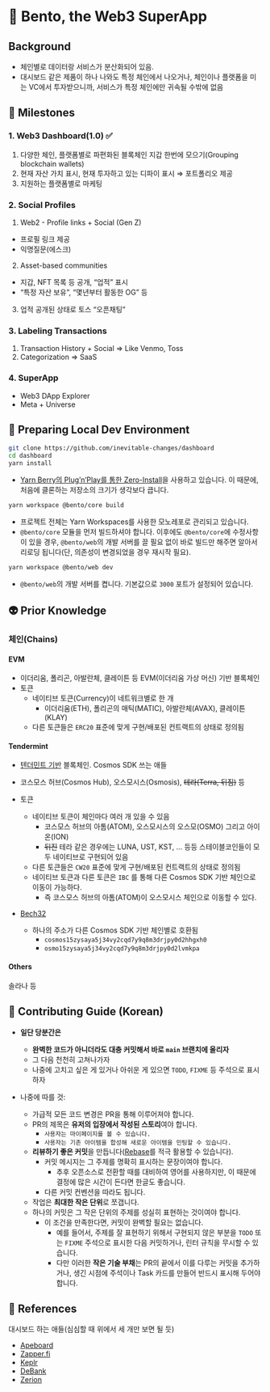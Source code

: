 # 🍱 Bento, the Web3 SuperApp

## Background

- 체인별로 데이터랑 서비스가 분산화되어 있음.
- 대시보드 같은 제품이 하나 나와도 특정 체인에서 나오거나, 체인이나 플랫폼을 미는 VC에서 투자받으니까, 서비스가 특정 체인에만 귀속될 수밖에 없음

## 🚣 Milestones

### 1. Web3 Dashboard(1.0) ✅

1.  다양한 체인, 플랫폼별로 파편화된 블록체인 지갑 한번에 모으기(Grouping blockchain wallets)
2.  현재 자산 가치 표시, 현재 투자하고 있는 디파이 표시 ⇒ 포트폴리오 제공
3.  지원하는 플랫폼별로 마케팅

### 2. Social Profiles

1. Web2 - Profile links + Social (Gen Z)

- 프로필 링크 제공
- 익명질문(에스크)

2. Asset-based communities

- 지갑, NFT 목록 등 공개, “업적” 표시
- “특정 자산 보유”, “몇년부터 활동한 OG” 등

3. 업적 공개된 상태로 토스 “오픈채팅”

### 3. Labeling Transactions

1.  Transaction History + Social ⇒ Like Venmo, Toss
2.  Categorization ⇒ SaaS

### 4. SuperApp

- Web3 DApp Explorer
- Meta + Universe

## 🚀 Preparing Local Dev Environment

```bash
git clone https://github.com/inevitable-changes/dashboard
cd dashboard
yarn install
```

- [Yarn Berry의 Plug’n’Play를 통한 Zero-Install](https://toss.tech/article/node-modules-and-yarn-berry)을 사용하고 있습니다. 이 때문에, 처음에 클론하는 저장소의 크기가 생각보다 큽니다.

```bash
yarn workspace @bento/core build
```

- 프로젝트 전체는 Yarn Workspaces를 사용한 모노레포로 관리되고 있습니다.
- `@bento/core` 모듈을 먼저 빌드하셔야 합니다. 이후에도 `@bento/core`에 수정사항이 있을 경우, `@bento/web`의 개발 서버를 끌 필요 없이 바로 빌드만 해주면 알아서 리로딩 됩니다(단, 의존성이 변경되었을 경우 재시작 필요).

```bash
yarn workspace @bento/web dev
```

- `@bento/web`의 개발 서버를 켭니다. 기본값으로 `3000` 포트가 설정되어 있습니다.

## 👽 Prior Knowledge

### 체인(Chains)

#### EVM

- 이더리움, 폴리곤, 아발란체, 클레이튼 등 EVM(이더리움 가상 머신) 기반 블록체인
- 토큰
  - 네이티브 토큰(Currency)이 네트워크별로 한 개
    - 이더리움(ETH), 폴리곤의 매틱(MATIC), 아발란체(AVAX), 클레이튼(KLAY)
  - 다른 토큰들은 `ERC20` 표준에 맞게 구현/배포된 컨트랙트의 상태로 정의됨

#### Tendermint

- [텐더민트 기반](https://academy.binance.com/ko/articles/tendermint-explained) 블록체인. Cosmos SDK 쓰는 애들
- 코스모스 허브(Cosmos Hub), 오스모시스(Osmosis), ~~테라(Terra, 뒤짐)~~ 등

- 토큰

  - 네이티브 토큰이 체인마다 여러 개 있을 수 있음
    - 코스모스 허브의 아톰(ATOM), 오스모시스의 오스모(OSMO) 그리고 아이온(ION)
    - ~~뒤진~~ 테라 같은 경우에는 LUNA, UST, KST, ... 등등 스테이블코인들이 모두 네이티브로 구현되어 있음
  - 다른 토큰들은 `CW20` 표준에 맞게 구현/배포된 컨트랙트의 상태로 정의됨
  - 네이티브 토큰과 다른 토큰은 `IBC` 를 통해 다른 Cosmos SDK 기반 체인으로 이동이 가능하다.
    - 즉 코스모스 허브의 아톰(ATOM)이 오스모시스 체인으로 이동할 수 있다.

- [Bech32](https://docs.cosmos.network/master/spec/addresses/bech32.html)
  - 하나의 주소가 다른 Cosmos SDK 기반 체인별로 호환됨
    - `cosmos15zysaya5j34vy2cqd7y9q8m3drjpy0d2hhgxh0`
    - `osmo15zysaya5j34vy2cqd7y9q8m3drjpy0d2lvmkpa`

#### Others

솔라나 등

## 🔨 Contributing Guide (Korean)

- **일단 당분간은**

  - **완벽한 코드가 아니더라도 대충 커밋해서 바로 `main` 브랜치에 올리자**
  - 그 다음 천천히 고쳐나가자
  - 나중에 고치고 싶은 게 있거나 아쉬운 게 있으면 `TODO`, `FIXME` 등 주석으로 표시하자

- 나중에 따를 것:
  - 가급적 모든 코드 변경은 PR을 통해 이루어져야 합니다.
  - PR의 제목은 **유저의 입장에서 작성된 스토리**여야 합니다.
    - `사용자는 마이페이지를 볼 수 있습니다.`
    - `사용자는 기존 아이템을 합성해 새로운 아이템을 민팅할 수 있습니다.`
  - **리뷰하기 좋은 커밋**을 만듭니다([Rebase](https://enghqii.tistory.com/54)를 적극 활용할 수 있습니다).
    - 커밋 메시지는 그 주제를 명확히 표시하는 문장이여야 합니다.
      - 추후 오픈소스로 전환할 때를 대비하여 영어를 사용하지만, 이 때문에 결정에 많은 시간이 든다면 한글도 좋습니다.
    - 다른 커밋 컨벤션을 따라도 됩니다.
  - 작업은 **최대한 작은 단위**로 쪼갭니다.
  - 하나의 커밋은 그 작은 단위의 주제를 성실히 표현하는 것이여야 합니다.
    - 이 조건을 만족한다면, 커밋이 완벽할 필요는 없습니다.
      - 예를 들어서, 주제를 잘 표현하기 위해서 구현되지 않은 부분을 `TODO` 또는 `FIXME` 주석으로 표시한 다음 커밋하거나, 린터 규칙을 무시할 수 있습니다.
      - 다만 이러한 **작은 기술 부채**는 PR의 끝에서 이를 다루는 커밋을 추가하거나, 생긴 시점에 주석이나 Task 카드를 만들어 반드시 표시해 두어야 합니다.

## 📒 References

대시보드 하는 애들(심심할 때 위에서 세 개만 보면 될 듯)

- [Apeboard](https://apeboard.finance/)
- [Zapper.fi](https://zapper.fi/)
- [Keplr](https://www.keplr.app/)
- [DeBank](https://debank.com/)
- [Zerion](https://zerion.io/)
